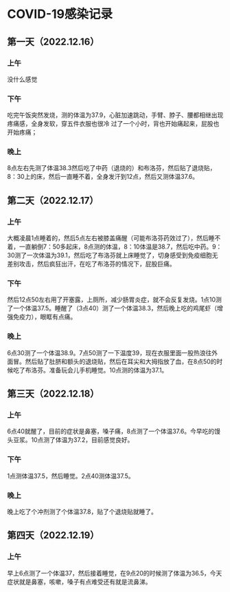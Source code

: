 # COVID-19感染记录
## 第一天（2022.12.16）
### 上午
没什么感觉
### 下午
吃完午饭突然发烧，测的体温为37.9，心脏加速跳动，手臂、脖子、腰都相继出现疼痛感，全身发软，穿五件衣服也很冷
过了一个小时，背也开始痛起来，屁股也开始疼痛；
### 晚上
8点左右先测了体温38.3然后吃了中药（退烧的）和布洛芬，然后贴了退烧贴，8：30上的床，然后一直睡不着，全身发汗到12点，然后又测体温37.6。
## 第二天（2022.12.17）
### 上午
大概凌晨1点睡着的，然后5点左右被膝盖痛醒（可能布洛芬药效过了），然后睡不着，一直躺倒7：50多起床，8点测的体温，8：10体温是38.7，然后吃中药。9：30测了一次体温为39.1，然后吃了布洛芬就上床睡觉了，切身感受到免疫细胞无差别攻击，然后疯狂出汗，在吃了布洛芬的情况下，屁股巨痛。
### 下午
然后12点50左右用了开塞露，上厕所，减少肠胃炎症，就不会反复发烧。1点10测了一个体温37.5。睡醒了（3点40）测了一个体温38.3，然后晚上吃的鸡尾虾（增强免疫力），眼眶有点痛。
### 晚上
6点30测了一个体温38.9。7点50测了一下温度39，现在衣服里面一股热浪往外面冒。然后贴了肚脐和额头的退烧贴，然后在耳尖和大拇指放了血，在8点50的时候吃了布洛芬。准备玩会儿手机睡觉。10点测的体温为37.1。
## 第三天（2022.12.18）
### 上午
6点40就醒了，目前的症状是鼻塞，嗓子痛，8点测了一个体温37.6。今早吃的馒头豆浆。10点测了体温为37.2，目前感觉良好。
### 下午
1点测体温37.5，然后睡觉。2点40测体温37.5。
### 晚上
晚上吃了个冲剂测了个体温37.8，贴了个退烧贴就睡了。
## 第四天（2022.12.19）
### 上午
早上6点测了一个体温37，然后接着睡觉，在9点20的时候测了体温为36.5，今天症状就是鼻塞，咳嗽，嗓子有点难受还有就是流鼻涕。
